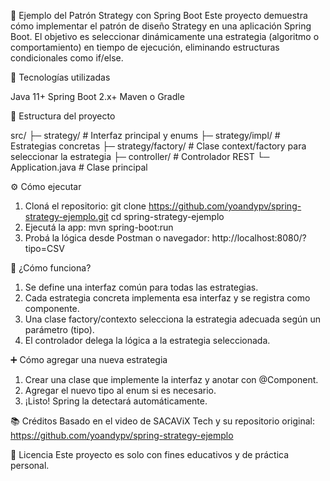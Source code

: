 🧠 Ejemplo del Patrón Strategy con Spring Boot
Este proyecto demuestra cómo implementar el patrón de diseño Strategy en una aplicación Spring Boot. El objetivo es seleccionar dinámicamente una estrategia (algoritmo o comportamiento) en tiempo de ejecución, eliminando estructuras condicionales como if/else.

🚀 Tecnologías utilizadas

Java 11+
Spring Boot 2.x+
Maven o Gradle

📁 Estructura del proyecto

src/
├─ strategy/              # Interfaz principal y enums
├─ strategy/impl/         # Estrategias concretas
├─ strategy/factory/      # Clase context/factory para seleccionar la estrategia
├─ controller/            # Controlador REST
└─ Application.java       # Clase principal

⚙️ Cómo ejecutar

1. Cloná el repositorio:
git clone https://github.com/yoandypv/spring-strategy-ejemplo.git
cd spring-strategy-ejemplo
3. Ejecutá la app:
mvn spring-boot:run
3. Probá la lógica desde Postman o navegador:
http://localhost:8080/<endpoint>?tipo=CSV

🧩 ¿Cómo funciona?

1. Se define una interfaz común para todas las estrategias.
2. Cada estrategia concreta implementa esa interfaz y se registra como componente.
3. Una clase factory/contexto selecciona la estrategia adecuada según un parámetro (tipo).
4. El controlador delega la lógica a la estrategia seleccionada.

➕ Cómo agregar una nueva estrategia

1. Crear una clase que implemente la interfaz y anotar con @Component.
2. Agregar el nuevo tipo al enum si es necesario.
3. ¡Listo! Spring la detectará automáticamente.

📚 Créditos
Basado en el video de SACAViX Tech y su repositorio original:
https://github.com/yoandypv/spring-strategy-ejemplo

📝 Licencia
Este proyecto es solo con fines educativos y de práctica personal.
